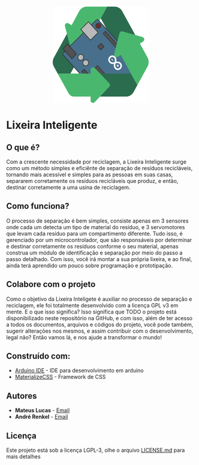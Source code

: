 <p align="center">
  <img width="256" height="256" src="https://raw.githubusercontent.com/MateuxLucax/lixeira-inteligente/master/website/assets/img/componentes/logo-img.png">
</p>

# Lixeira Inteligente

## O que é?

Com a crescente necessidade por reciclagem, a Lixeira Inteligente surge como um método simples e eficiênte de separação de resíduos recicláveis, tornando mais acessível e simples para as pessoas em suas casas, separarem corretamente os resíduos recicláveis que produz, e então, destinar corretamente a uma usina de reciclagem.

## Como funciona?
O processo de separação é bem simples, consiste apenas em 3 sensores onde cada um detecta um tipo de material do resíduo, e 3 servomotores que levam cada resíduo para um compartimento diferente. Tudo isso, é gerenciado por um microcontrolador, que são responsáveis por determinar e destinar corretamente os resíduos conforme o seu material, apenas construa um módulo de identificação e separação por meio do passo a passo detalhado. Com isso, você irá montar a sua própria lixeira, e ao final, ainda terá aprendido um pouco sobre programação e prototipação.

## Colabore com o projeto

Como o objetivo da Lixeira Inteligete é auxiliar no processo de separação e reciclagem, ele foi totalmente desenvolvido com a licença GPL v3 em mente. E o que isso significa? Isso significa que TODO o projeto está disponibilizado neste repositório na GitHub, e com isso, além de ter acesso a todos os documentos, arquivos e códigos do projeto, você pode também, sugerir alterações nos mesmos, e assim contribuir com o desenvolvimento, legal não? Então vamos lá, e nos ajude a transformar o mundo!

## Construído com:

* [Arduino IDE](https://www.arduino.cc/en/main/software) - IDE para desenvolvimento em arduino
* [MaterializeCSS](https://materializecss.com/) - Framework de CSS

## Autores

* **Mateus Lucas**  - [Email](mailto:mateus@lixeirainteligente.com)
* **André Renkel** - [Email](mailto:andre@lixeirainteligente.com)

## Licença

Este projeto está sob a licença LGPL-3, olhe o arquivo [LICENSE.md](LICENSE.md) para mais detalhes

